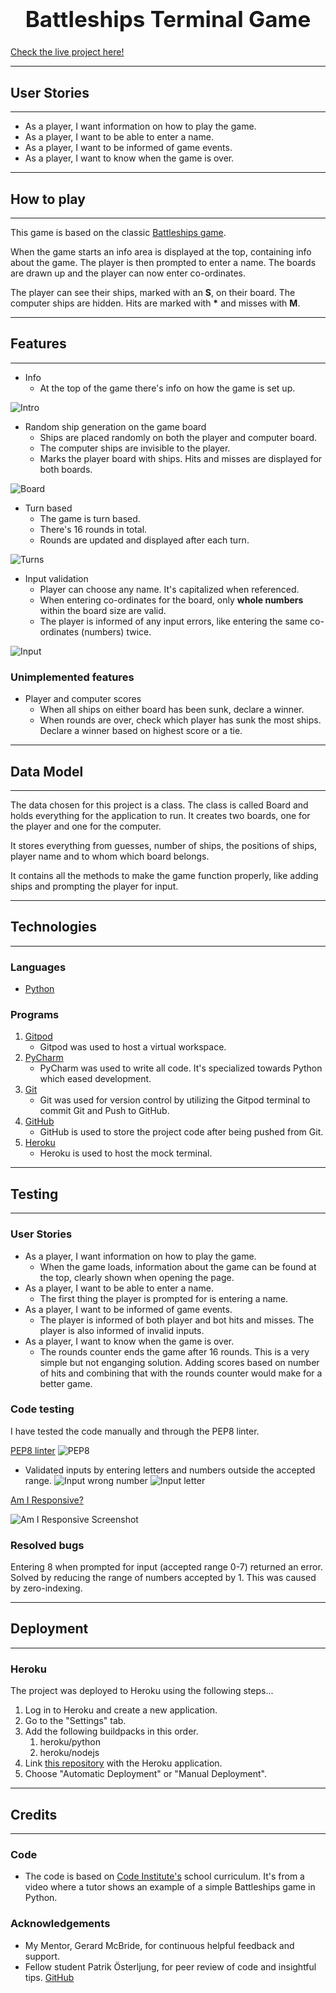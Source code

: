 <h1 align="center" style="font-size: 250%;"><b>
Battleships Terminal Game
</b></h1>

[Check the live project here!](https://battleships-terminal-game.herokuapp.com/)

---
## **User Stories**
---

- As a player, I want information on how to play the game.
- As a player, I want to be able to enter a name.
- As a player, I want to be informed of game events.
- As a player, I want to know when the game is over.

---
## **How to play**
---

This game is based on the classic [Battleships game](https://en.wikipedia.org/wiki/Battleship_(game)).

When the game starts an info area is displayed at the top, containing info about the game. The player is then prompted to enter a name. The boards are drawn up and the player can now enter co-ordinates.

The player can see their ships, marked with an **S**, on their board. The computer ships are hidden.
Hits are marked with __*__ and misses with **M**.

---
## **Features**
---

- Info
    - At the top of the game there's info on how the game is set up.
    
![Intro](assets/screenshots/intro.png "Intro")

- Random ship generation on the game board
    - Ships are placed randomly on both the player and computer board.
    - The computer ships are invisible to the player.
    - Marks the player board with ships. Hits and misses are displayed for both boards.

![Board](assets/screenshots/board.png "Board")

- Turn based
    - The game is turn based.
    - There's 16 rounds in total.
    - Rounds are updated and displayed after each turn.

![Turns](assets/screenshots/turns.png "Turns")

- Input validation
    - Player can choose any name. It's capitalized when referenced.
    - When entering co-ordinates for the board, only __whole numbers__ within the board size are valid.
    - The player is informed of any input errors, like entering the same co-ordinates (numbers) twice.

![Input](assets/screenshots/input.png "Input")

### **Unimplemented features**

- Player and computer scores
    - When all ships on either board has been sunk, declare a winner.
    - When rounds are over, check which player has sunk the most ships. Declare a winner based on highest score or a tie.

---
## **Data Model**
---

The data chosen for this project is a class. The class is called Board and holds everything for the application to run.
It creates two boards, one for the player and one for the computer.

It stores everything from guesses, number of ships, the positions of ships, player name and to whom which board belongs.

It contains all the methods to make the game function properly, like adding ships and prompting the player for input.

---
## **Technologies**
---

### **Languages**

-   [Python](https://www.python.org/)

### **Programs**
1.  [Gitpod](https://gitpod.io)
    - Gitpod was used to host a virtual workspace.
2.  [PyCharm](https://www.jetbrains.com/pycharm/)
    - PyCharm was used to write all code. It's specialized towards Python which eased development.
3.  [Git](https://git-scm.com/)
    - Git was used for version control by utilizing the Gitpod terminal to commit Git and Push to GitHub.
4.  [GitHub](https://github.com/)
    - GitHub is used to store the project code after being pushed from Git.
5.  [Heroku](https://www.heroku.com/home)
    - Heroku is used to host the mock terminal.


---
## **Testing**
---

### **User Stories**

- As a player, I want information on how to play the game.
    - When the game loads, information about the game can be found at the top, clearly shown when opening the page.
- As a player, I want to be able to enter a name.
    - The first thing the player is prompted for is entering a name.
- As a player, I want to be informed of game events.
    - The player is informed of both player and bot hits and misses. The player is also informed of invalid inputs.
- As a player, I want to know when the game is over.
    - The rounds counter ends the game after 16 rounds. This is a very simple but not enganging solution. Adding scores based on number of hits and combining that with the rounds counter would make for a better game.


### **Code testing**
I have tested the code manually and through the PEP8 linter.

[PEP8 linter](http://pep8online.com/)
![PEP8](assets/screenshots/pep-8.png "PEP8")

- Validated inputs by entering letters and numbers outside the accepted range.
![Input wrong number](assets/screenshots/valid-input.png "Input wrong number")
![Input letter](assets/screenshots/letter.png "Input letter")

[Am I Responsive?](http://ami.responsivedesign.is/?url=https://jfrdrkssn.github.io/first-project-ci/index.html)

![Am I Responsive Screenshot](assets/screenshots/air.png "Am I Responsive")


### **Resolved bugs**

Entering 8 when prompted for input (accepted range 0-7) returned an error. Solved by reducing the range of numbers accepted by 1. This was caused by zero-indexing. 

---
## **Deployment**
---

### **Heroku**

The project was deployed to Heroku using the following steps...

1. Log in to Heroku and create a new application.
2. Go to the "Settings" tab.
3. Add the following buildpacks in this order.
    1. heroku/python
    2. heroku/nodejs
4. Link [this repository](https://github.com/JFrdrkssn/third-project-ci) with the Heroku application.
5. Choose "Automatic Deployment" or "Manual Deployment".

---
## **Credits**
---

### **Code**
- The code is based on [Code Institute's](https://codeinstitute.net/) school curriculum. It's from a video where a tutor shows an example of a simple Battleships game in Python.

### **Acknowledgements**

- My Mentor, Gerard McBride, for continuous helpful feedback and support.
- Fellow student Patrik Österljung, for peer review of code and insightful tips. [GitHub](https://github.com/oljung)
